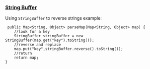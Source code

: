 ### [String Buffer](https://www.geeksforgeeks.org/stringbuffer-class-in-java/)

Using `StringBuffer` to reverse strings example:

	 public Map<String, Object> parseMap(Map<String, Object> map) {
        //look for a key
        StringBuffer stringBuffer = new StringBuffer(map.get("key").toString());
        //reverse and replace
        map.put("key",stringBuffer.reverse().toString());
        //return
        return map;
    }